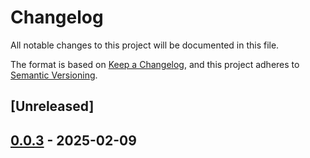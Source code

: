 # Changelog

All notable changes to this project will be documented in this file.

The format is based on [Keep a Changelog](https://keepachangelog.com/en/1.0.0/),
and this project adheres to [Semantic Versioning](https://semver.org/spec/v2.0.0.html).

## [Unreleased]

## [0.0.3](https://github.com/ScuffleCloud/scuffle/compare/scuffle-bootstrap-v0.0.2...scuffle-bootstrap-v0.0.3) - 2025-02-09
